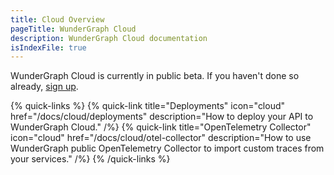 ```yaml
---
title: Cloud Overview
pageTitle: WunderGraph Cloud
description: WunderGraph Cloud documentation
isIndexFile: true
---
```


WunderGraph Cloud is currently in public beta. If you haven't done so already, [sign up](https://cloud.wundergraph.com/).

{% quick-links %}
{% quick-link title="Deployments" icon="cloud" href="/docs/cloud/deployments" description="How to deploy your API to WunderGraph Cloud." /%}
{% quick-link title="OpenTelemetry Collector" icon="cloud" href="/docs/cloud/otel-collector" description="How to use WunderGraph public OpenTelemetry Collector to import custom traces from your services." /%}
{% /quick-links %}
